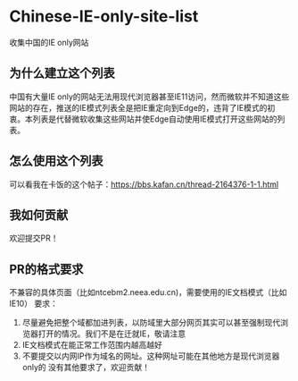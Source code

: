 # Chinese-IE-only-site-list
收集中国的IE only网站

## 为什么建立这个列表
中国有大量IE only的网站无法用现代浏览器甚至IE11访问，然而微软并不知道这些网站的存在，推送的IE模式列表全是把IE重定向到Edge的，违背了IE模式的初衷。本列表是代替微软收集这些网站并使Edge自动使用IE模式打开这些网站的列表。

## 怎么使用这个列表
可以看我在卡饭的这个帖子：https://bbs.kafan.cn/thread-2164376-1-1.html

## 我如何贡献
欢迎提交PR！

## PR的格式要求
不兼容的具体页面（比如ntcebm2.neea.edu.cn)，需要使用的IE文档模式（比如IE10）
要求：
1. 尽量避免把整个域都加进列表，以防域里大部分网页其实可以甚至强制现代浏览器打开的情况。我们不是在迁就IE，敬请注意
2. IE文档模式在能正常工作范围内越高越好
3. 不要提交以内网IP作为域名的网址。这种网址可能在其他地方是现代浏览器only的
没有其他要求了，欢迎贡献！
